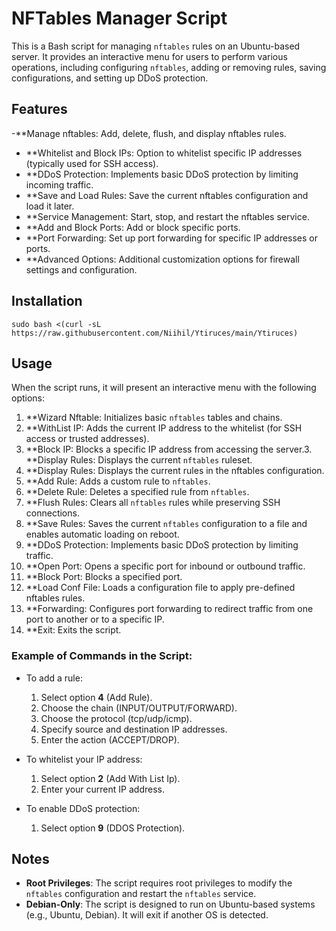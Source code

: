 # NFTables Manager Script

This is a Bash script for managing `nftables` rules on an Ubuntu-based server. It provides an interactive menu for users to perform various operations, including configuring `nftables`, adding or removing rules, saving configurations, and setting up DDoS protection.

## Features

-**Manage nftables: Add, delete, flush, and display nftables rules.
- **Whitelist and Block IPs: Option to whitelist specific IP addresses (typically used for SSH access).
- **DDoS Protection: Implements basic DDoS protection by limiting incoming traffic.
- **Save and Load Rules: Save the current nftables configuration and load it later.
- **Service Management: Start, stop, and restart the nftables service.
- **Add and Block Ports: Add or block specific ports.
- **Port Forwarding: Set up port forwarding for specific IP addresses or ports.
- **Advanced Options: Additional customization options for firewall settings and configuration.


## Installation

```
sudo bash <(curl -sL https://raw.githubusercontent.com/Niihil/Ytiruces/main/Ytiruces)
```

## Usage

When the script runs, it will present an interactive menu with the following options:

1. **Wizard Nftable: Initializes basic `nftables` tables and chains.
2. **WithList IP: Adds the current IP address to the whitelist (for SSH access or trusted addresses).
3. **Block IP: Blocks a specific IP address from accessing the server.3. **Display Rules: Displays the current `nftables` ruleset.
4. **Display Rules: Displays the current rules in the nftables configuration.
5. **Add Rule: Adds a custom rule to `nftables`.
6. **Delete Rule: Deletes a specified rule from `nftables`.
7. **Flush Rules: Clears all `nftables` rules while preserving SSH connections.
8. **Save Rules: Saves the current `nftables` configuration to a file and enables automatic loading on reboot.
9. **DDoS Protection: Implements basic DDoS protection by limiting traffic.
10. **Open Port: Opens a specific port for inbound or outbound traffic.
11. **Block Port: Blocks a specified port.
12. **Load Conf File: Loads a configuration file to apply pre-defined nftables rules.
13. **Forwarding: Configures port forwarding to redirect traffic from one port to another or to a specific IP.
14. **Exit: Exits the script.


### Example of Commands in the Script:

- To add a rule:
  1. Select option **4** (Add Rule).
  2. Choose the chain (INPUT/OUTPUT/FORWARD).
  3. Choose the protocol (tcp/udp/icmp).
  4. Specify source and destination IP addresses.
  5. Enter the action (ACCEPT/DROP).

- To whitelist your IP address:
  1. Select option **2** (Add With List Ip).
  2. Enter your current IP address.

- To enable DDoS protection:
  1. Select option **9** (DDOS Protection).

## Notes

- **Root Privileges**: The script requires root privileges to modify the `nftables` configuration and restart the `nftables` service.
- **Debian-Only**: The script is designed to run on Ubuntu-based systems (e.g., Ubuntu, Debian). It will exit if another OS is detected.




